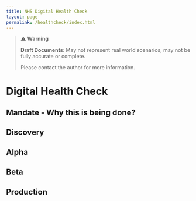 ```yaml
---
title: NHS Digital Health Check
layout: page
permalink: /healthcheck/index.html
---
```


> ⚠️ **Warning**
>  
> **Draft Documents**: May not represent real world scenarios, may not be fully accurate or complete.
>
> Please contact the author for more information.


# Digital Health Check

## Mandate - Why this is being done?


## Discovery

## Alpha

## Beta

## Production
